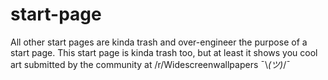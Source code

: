 ﻿# start-page
All other start pages are kinda trash and over-engineer the purpose of a start page.  This start page is kinda trash too, but at least it shows you cool art submitted by the community at /r/Widescreenwallpapers ¯\\_(ツ)_/¯
